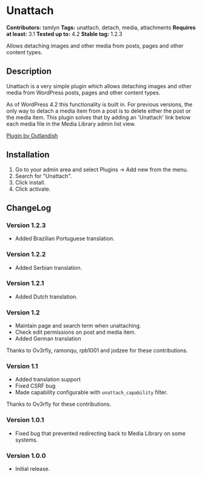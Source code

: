 # Unattach #
**Contributors:** tamlyn
**Tags:** unattach, detach, media, attachments
**Requires at least:** 3.1
**Tested up to:** 4.2
**Stable tag:** 1.2.3

Allows detaching images and other media from posts, pages and other content types.

## Description ##

Unattach is a very simple plugin which allows detaching images and other media from WordPress posts, pages and other content types.

As of WordPress 4.2 this functionality is built in. For previous versions, the only way to detach a media item from a post is to delete either the post or the media item. This plugin solves that by adding an 'Unattach' link below each media file in the Media Library admin list view.

[Plugin by Outlandish](http://outlandish.com/blog/2011/03/unattach/)

## Installation ##

1. Go to your admin area and select Plugins -> Add new from the menu.
2. Search for "Unattach".
3. Click install.
4. Click activate.

## ChangeLog ##

### Version 1.2.3 ###

* Added Brazilian Portuguese translation.

### Version 1.2.2 ###

* Added Serbian translation.

### Version 1.2.1 ###

* Added Dutch translation.

### Version 1.2 ###

* Maintain page and search term when unattaching.
* Check edit permissions on post and media item.
* Added German translation

Thanks to Ov3rfly, ramonqu, rpb1001 and jodzee for these contributions.

### Version 1.1 ###

* Added translation support
* Fixed CSRF bug
* Made capability configurable with `unattach_capability` filter.

Thanks to Ov3rfly for these contributions.

### Version 1.0.1 ###

* Fixed bug that prevented redirecting back to Media Library on some systems.

### Version 1.0.0 ###

* Initial release.

